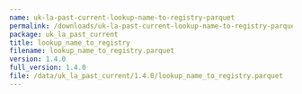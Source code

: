```yaml
---
name: uk-la-past-current-lookup-name-to-registry-parquet
permalink: /downloads/uk-la-past-current-lookup-name-to-registry-parquet/1_4_0
package: uk_la_past_current
title: lookup_name_to_registry
filename: lookup_name_to_registry.parquet
version: 1.4.0
full_version: 1.4.0
file: /data/uk_la_past_current/1.4.0/lookup_name_to_registry.parquet
---
```


